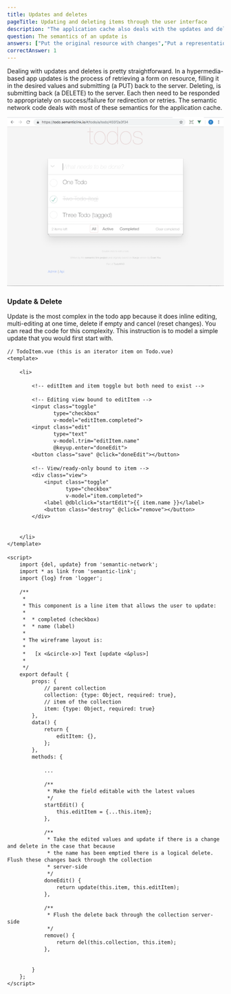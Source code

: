 ```yaml
---
title: Updates and deletes
pageTitle: Updating and deleting items through the user interface
description: "The application cache also deals with the updates and deletion of resources"
question: The semantics of an update is
answers: ["Put the original resource with changes","Put a representation of form fields filled in with a merge of original and new values","PUT on the self link relation of the form","All of the above"]
correctAnswer: 1
---
```


Dealing with updates and deletes is pretty straightforward. In a hypermedia-based app updates is the process of retrieving a form on resource, filling it in the desired values and submitting (a PUT) back to the server. Deleting, is submitting back (a DELETE) to the server. Each then need to be responded to appropriately on success/failure for redirection or retries. The semantic network code deals with most of these semantics for the application cache.

![todo app](./todo-app.png)

### Update & Delete

Update is the most complex in the todo app because it does inline editing, multi-editing at one time, delete if empty and cancel (reset changes). You can read the code for this complexity. This instruction is to model a simple update that you would first start with.

<Instruction>



```js(path="...todo-hypermedia/client/src/components/app/TodoItem.vue")
// TodoItem.vue (this is an iterator item on Todo.vue)
<template>

    <li>

        <!-- editItem and item toggle but both need to exist -->

        <!-- Editing view bound to editItem -->
        <input class="toggle"
               type="checkbox"
               v-model="editItem.completed">
        <input class="edit"
               type="text"
               v-model.trim="editItem.name"
               @keyup.enter="doneEdit">
        <button class="save" @click="doneEdit"></button>

        <!-- View/ready-only bound to item -->
        <div class="view">
            <input class="toggle"
                   type="checkbox"
                   v-model="item.completed">
            <label @dblclick="startEdit">{{ item.name }}</label>
            <button class="destroy" @click="remove"></button>
        </div>


    </li>
</template>

<script>
    import {del, update} from 'semantic-network';
    import * as link from 'semantic-link';
    import {log} from 'logger';

    /**
     *
     * This component is a line item that allows the user to update:
     *
     *  * completed (checkbox)
     *  * name (label)
     *
     * The wireframe layout is:
     *
     *   [x <&circle-x>] Text [update <&plus>]
     *
     */
    export default {
        props: {
            // parent collection
            collection: {type: Object, required: true},
            // item of the collection
            item: {type: Object, required: true}
        },
        data() {
            return {
                editItem: {},
            };
        },
        methods: {

            ...

            /**
             * Make the field editable with the latest values
             */
            startEdit() {
                this.editItem = {...this.item};
            },

            /**
             * Take the edited values and update if there is a change and delete in the case that because
             * the name has been emptied there is a logical delete. Flush these changes back through the collection
             * server-side
             */
            doneEdit() {
                return update(this.item, this.editItem);
            },

            /**
             * Flush the delete back through the collection server-side
             */
            remove() {
                return del(this.collection, this.item);
            },


        }
    };
</script>
```

</Instruction>


